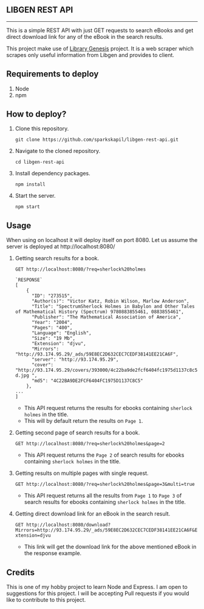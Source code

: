 **LIBGEN REST API**
---

---
This is a simple REST API with just GET requests to search eBooks and get direct download link for any of the eBook in the search results.

This project make use of [Library Genesis](https://en.wikipedia.org/wiki/Library_Genesis) project. It is a web scraper which scrapes only useful information from Libgen and provides to client.

Requirements to deploy
---
1. Node
2. npm 

How to deploy?
---
1. Clone this repository.
  
    `git clone https://github.com/sparkskapil/libgen-rest-api.git`
2. Navigate to the cloned repository.

    `cd libgen-rest-api`

3. Install dependency packages.

    `npm install`

4. Start the server.

    `npm start` 

Usage
---
When using on localhost it will deploy itself on port 8080. Let us assume the server is deployed at http://localhost:8080/

1. Getting search results for a book.
  
    `GET http://localhost:8080/?req=sherlock%20holmes`
    
    ```
    `RESPONSE`
    [
        {
          "ID": "273515",
          "Author(s)": "Victor Katz, Robin Wilson, Marlow Anderson",
          "Title": "SpectrumSherlock Holmes in Babylon and Other Tales of Mathematical History (Spectrum) 9780883855461, 0883855461",
          "Publisher": "The Mathematical Association of America",
          "Year": "2004",
          "Pages": "400",
          "Language": "English",
          "Size": "19 Mb",
          "Extension": "djvu",
          "Mirrors": "http://93.174.95.29/_ads/59E8EC2D632CEC7CEDF38141EE21CA6F",
          "server": "http://93.174.95.29",
          "cover": "http://93.174.95.29/covers/393000/4c22ba9de2fcf6404fc1975d1137c8c5-d.jpg ",
          "md5": "4C22BA9DE2FCF6404FC1975D1137C8C5"
        },
    ...
    ]
    ``` 

    * This API request returns the results for ebooks containing `sherlock holmes` in the title.
    * This will by default return the results on `Page 1`.


  2. Getting second page of search results for a book. 

      `GET http://localhost:8080/?req=sherlock%20holmes&page=2`

      * This API request returns the `Page 2` of search results for ebooks containing `sherlock holmes` in the title.
  
  3. Getting results on multiple pages with single request.

      `GET http://localhost:8080/?req=sherlock%20holmes&page=3&multi=true`

      * This API request returns all the results from `Page 1` to `Page 3` of search results for ebooks containing `sherlock holmes` in the title.

  4. Getting direct download link for an eBook in the search result.

      `GET http://localhost:8080/download?Mirrors=http://93.174.95.29/_ads/59E8EC2D632CEC7CEDF38141EE21CA6F&Extension=djvu`

      * This link will get the download link for the above mentioned eBook in the response example.

Credits
---
This is one of my hobby project to learn Node and Express. I am open to suggestions for this project. I will be accepting Pull requests if you would like to contribute to this project.

  

